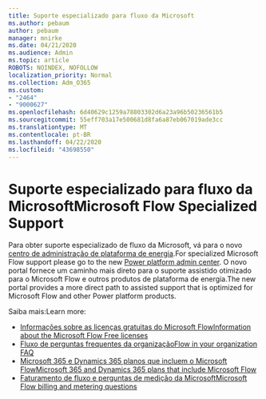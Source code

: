 ```yaml
---
title: Suporte especializado para fluxo da Microsoft
ms.author: pebaum
author: pebaum
manager: mnirke
ms.date: 04/21/2020
ms.audience: Admin
ms.topic: article
ROBOTS: NOINDEX, NOFOLLOW
localization_priority: Normal
ms.collection: Adm_O365
ms.custom:
- "2464"
- "9000627"
ms.openlocfilehash: 6d40629c1259a78803302d6a23a96b50236561b5
ms.sourcegitcommit: 55eff703a17e500681d8fa6a87eb067019ade3cc
ms.translationtype: MT
ms.contentlocale: pt-BR
ms.lasthandoff: 04/22/2020
ms.locfileid: "43698550"
---
```

# <a name="microsoft-flow-specialized-support"></a><span data-ttu-id="8ce8c-102">Suporte especializado para fluxo da Microsoft</span><span class="sxs-lookup"><span data-stu-id="8ce8c-102">Microsoft Flow Specialized Support</span></span>

<span data-ttu-id="8ce8c-103">Para obter suporte especializado de fluxo da Microsoft, vá para o novo [centro de administração de plataforma de energia](https://aka.ms/flowadminsupport).</span><span class="sxs-lookup"><span data-stu-id="8ce8c-103">For specialized Microsoft Flow support please go to the new [Power platform admin center](https://aka.ms/flowadminsupport).</span></span> <span data-ttu-id="8ce8c-104">O novo portal fornece um caminho mais direto para o suporte assistido otimizado para o Microsoft Flow e outros produtos de plataforma de energia.</span><span class="sxs-lookup"><span data-stu-id="8ce8c-104">The new portal provides a more direct path to assisted support that is optimized for Microsoft Flow and other Power platform products.</span></span>

<span data-ttu-id="8ce8c-105">Saiba mais:</span><span class="sxs-lookup"><span data-stu-id="8ce8c-105">Learn more:</span></span>
- [<span data-ttu-id="8ce8c-106">Informações sobre as licenças gratuitas do Microsoft Flow</span><span class="sxs-lookup"><span data-stu-id="8ce8c-106">Information about the Microsoft Flow Free licenses</span></span>](https://go.microsoft.com/fwlink/?linkid=2095610)
- [<span data-ttu-id="8ce8c-107">Fluxo de perguntas frequentes da organização</span><span class="sxs-lookup"><span data-stu-id="8ce8c-107">Flow in your organization FAQ</span></span>](https://go.microsoft.com/fwlink/?linkid=2072608)
- [<span data-ttu-id="8ce8c-108">Microsoft 365 e Dynamics 365 planos que incluem o Microsoft Flow</span><span class="sxs-lookup"><span data-stu-id="8ce8c-108">Microsoft 365 and Dynamics 365 plans that include Microsoft Flow</span></span>](https://go.microsoft.com/fwlink/?linkid=2072406)
- [<span data-ttu-id="8ce8c-109">Faturamento de fluxo e perguntas de medição da Microsoft</span><span class="sxs-lookup"><span data-stu-id="8ce8c-109">Microsoft Flow billing and metering questions</span></span>](https://go.microsoft.com/fwlink/?linkid=2072612)